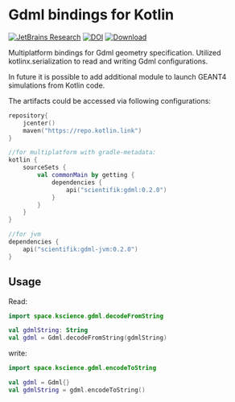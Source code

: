 # Gdml bindings for Kotlin

[![JetBrains Research](https://jb.gg/badges/research.svg)](https://confluence.jetbrains.com/display/ALL/JetBrains+on+GitHub)
[![DOI](https://zenodo.org/badge/195530015.svg)](https://zenodo.org/badge/latestdoi/195530015)
[ ![Download](https://api.bintray.com/packages/mipt-npm/scientifik/gdml/images/download.svg) ](https://bintray.com/mipt-npm/scientifik/gdml/_latestVersion)

Multiplatform bindings for Gdml geometry specification. Utilized kotlinx.serialization
to read and writing Gdml configurations.

In future it is possible to add additional module to launch GEANT4 simulations from Kotlin code.

The artifacts could be accessed via following configurations: 
```kotlin
repository{
    jcenter()
    maven("https://repo.kotlin.link")
}

//for multiplatform with gradle-metadata:
kotlin {
    sourceSets {
        val commonMain by getting {
            dependencies {
                api("scientifik:gdml:0.2.0")
            }
        }
    }
}

//for jvm
dependencies {
    api("scientifik:gdml-jvm:0.2.0")
}
```

## Usage
Read: 
```kotlin
import space.kscience.gdml.decodeFromString

val gdmlString: String
val gdml = Gdml.decodeFromString(gdmlString)
```

write:
```kotlin
import space.kscience.gdml.encodeToString

val gdml = Gdml{}
val gdmlString = gdml.encodeToString()
```
